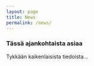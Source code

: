 ```yaml
---
layout: page
title: News
permalink: /news/
---
```


### Tässä ajankohtaista asiaa

Tykkään kaikenlaisista tiedoista...

